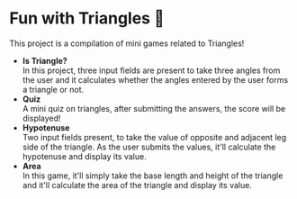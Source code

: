 # Fun with Triangles 🔺
This project is a compilation of mini games related to Triangles!<br />
- **Is Triangle?** <br />
    In this project, three input fields are present to take three angles from the user and it calculates whether the angles entered by the user forms a triangle or not.
- **Quiz** <br />
    A mini quiz on triangles, after submitting the answers, the score will be displayed!
- **Hypotenuse** <br />
    Two input fields present, to take the value of opposite and adjacent leg side of the triangle. As the user submits the values, it'll calculate the hypotenuse and display its value.
- **Area** <br />
    In this game, it'll simply take the base length and height of the triangle and it'll calculate the area of the triangle and display its value.
      

   
 
